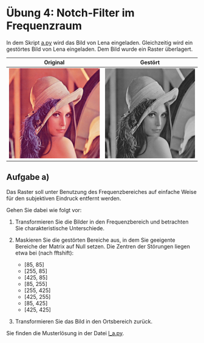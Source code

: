 # Übung 4: Notch-Filter im Frequenzraum

In dem Skript [a.py](a.py) wird das Bild von Lena eingeladen.
Gleichzeitig wird ein gestörtes Bild von Lena eingeladen. 
Dem Bild wurde ein Raster überlagert. 

Original | Gestört 
---|---
![](../../data/lena.png) | ![](../../data/lena_raster.png) 

## Aufgabe a)
Das Raster soll unter Benutzung des Frequenzbereiches auf einfache Weise für
den subjektiven Eindruck entfernt werden.

Gehen Sie dabei wie folgt vor:
1. Transformieren Sie die Bilder in den Frequenzbereich und betrachten Sie charakteristische
Unterschiede.
2. Maskieren Sie die gestörten Bereiche aus, in dem Sie geeigente Bereiche der Matrix auf Null
setzen. Die Zentren der Störungen liegen etwa bei (nach fftshift):

   - [85, 85]
   - [255, 85]
   - [425, 85]
   - [85, 255] 
   - [255, 425] 
   - [425, 255]
   - [85, 425] 
   - [425, 425]
3. Transformieren Sie das Bild in den Ortsbereich zurück.

Sie finden die Musterlösung in der Datei [l_a.py](l_a.py).